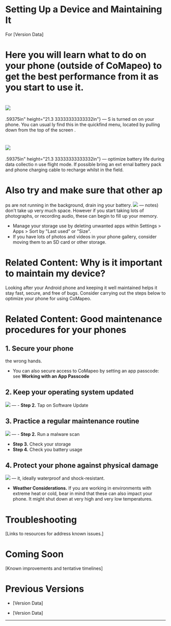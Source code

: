 # Setting Up a Device and Maintaining It
For [Version Data]

# 
# Here you will learn what to do on your phone (outside of CoMapeo) to get the best performance from it as you start to use it.
# ![](../../../../context/content_deck/images/image74.jpg)
.59375in" height="21.3
33333333333332in"} — S is turned on on your phone. You can usual
ly find this in the quickfind menu, located
by pulling down from the top of the screen
.
# ![](../../../../context/content_deck/images/image81.jpg)
.59375in" height="21.3
33333333333332in"} — optimize battery life during data collectio
n use flight mode. If possible bring an ext
ernal battery pack and phone charging cable
to recharge whilst in the field.
# Also try and make sure that other ap
ps are not running in the background, drain
ing your battery.
![](../../../../context/content_deck/images/image27.jpg) — notes) don't take up very much space.
However if you start taking lots of
photographs, or recording audio, these can
begin to fill up your memory.
-   Manage your storage use by deleting
unwanted apps within Settings \> Apps
\> Sort by \"Last used\" or \"Size\".
-   If you have lots of photos and videos
in your phone gallery, consider moving
them to an SD card or other storage.
#
#
# Related Content: Why is it important to maintain my device?
Looking after your Android phone and keeping it well maintained helps it
stay fast, secure, and free of bugs. Consider carrying out the steps
below to optimize your phone for using CoMapeo.
# Related Content: Good maintenance procedures for your phones
## **1. Secure your phone**
the wrong hands.
-   You can also secure access to CoMapeo
by setting an app passcode: see
**Working with an App Passcode**
## **2. Keep your operating system updated**
![](../../../../context/content_deck/images/image50.png) — -   **Step 2.** Tap on Software Update
## **3. Practice a regular maintenance routine**
![](../../../../context/content_deck/images/image49.png) — -   **Step 2.** Run a malware scan
-   **Step 3.** Check your storage
-   **Step 4.** Check you battery usage
## **4. Protect your phone against physical damage**
![](../../../../context/content_deck/images/image23.png) — it, ideally waterproof and
shock-resistant.
-   **Weather Considerations.** If you are
working in environments with extreme
heat or cold, bear in mind that these
can also impact your phone. It might
shut down at very high and very low
temperatures.
# Troubleshooting
[Links to resources for address known issues.]
# Coming Soon
[Known improvements and tentative timelines]
# Previous Versions

-   [Version Data]

-   [Version Data]

----
